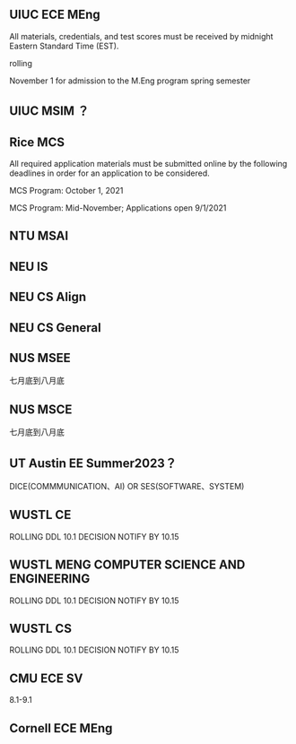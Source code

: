 ## UIUC ECE MEng
All materials, credentials, and test scores must be received by midnight Eastern Standard Time (EST).

rolling

November 1 for admission to the M.Eng program spring semester

## UIUC MSIM ？

## Rice MCS 

All required application materials must be submitted online by the following deadlines in order for an application to be considered.

MCS Program: October 1, 2021

MCS Program: Mid-November; Applications open 9/1/2021

## NTU MSAI

## NEU IS

## NEU CS Align

## NEU CS General

## NUS MSEE
七月底到八月底
## NUS MSCE
七月底到八月底

## UT Austin EE Summer2023？
DICE(COMMMUNICATION、AI) OR SES(SOFTWARE、SYSTEM)

## WUSTL CE
ROLLING DDL 10.1 DECISION NOTIFY BY 10.15

## WUSTL MENG COMPUTER SCIENCE AND ENGINEERING
ROLLING DDL 10.1 DECISION NOTIFY BY 10.15

## WUSTL CS
ROLLING DDL 10.1 DECISION NOTIFY BY 10.15

## CMU ECE SV
8.1-9.1

## Cornell ECE MEng
